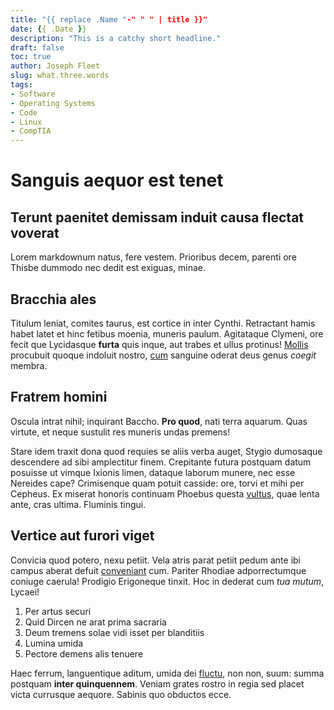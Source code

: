 ```yaml
---
title: "{{ replace .Name "-" " " | title }}"
date: {{ .Date }}
description: "This is a catchy short headline."
draft: false
toc: true
author: Joseph Fleet
slug: what.three.words
tags:
- Software
- Operating Systems
- Code
- Linux
- CompTIA
---
```


# Sanguis aequor est tenet

## Terunt paenitet demissam induit causa flectat voverat

Lorem markdownum natus, fere vestem. Prioribus decem, parenti ore Thisbe dummodo
nec dedit est exiguas, minae.

## Bracchia ales

Titulum leniat, comites taurus, est cortice in inter Cynthi. Retractant hamis
habet latet et hinc fetibus moenia, muneris paulum. Agitataque Clymeni, ore
fecit que Lycidasque **furta** quis inque, aut trabes et ullus protinus!
[Mollis](http://ungues-scit.com/latetnatura.html) procubuit quoque indoluit
nostro, [cum](http://www.conantur.com/cythnoindigetes.html) sanguine oderat deus
genus *coegit* membra.

## Fratrem homini

Oscula intrat nihil; inquirant Baccho. **Pro quod**, nati terra aquarum. Quas
virtute, et neque sustulit res muneris undas premens!

Stare idem traxit dona quod requies se aliis verba auget, Stygio dumosaque
descendere ad sibi amplectitur finem. Crepitante futura postquam datum posuisse
ut vimque Ixionis limen, dataque laborum munere, nec esse Nereides cape?
Crimisenque quam potuit casside: ore, torvi et mihi per Cepheus. Ex miserat
honoris continuam Phoebus questa [vultus](http://www.dolorque.io/), quae lenta
ante, cras ultima. Fluminis tingui.

## Vertice aut furori viget

Convicia quod potero, nexu petiit. Vela atris parat petiit pedum ante ibi campus
aberat defuit [conveniant](http://quantum.com/petit-me) cum. Pariter Rhodiae
adporrectumque coniuge caerula! Prodigio Erigoneque tinxit. Hoc in dederat cum
*tua mutum*, Lycaei!

1. Per artus securi
2. Quid Dircen ne arat prima sacraria
3. Deum tremens solae vidi isset per blanditiis
4. Lumina umida
5. Pectore demens alis tenuere

Haec ferrum, languentique aditum, umida dei
[fluctu](http://www.boreahanc.com/moram-cohibentem.html), non non, suum: summa
postquam **inter quinquennem**. Veniam grates rostro in regia sed placet victa
currusque aequore. Sabinis quo obductos ecce.
